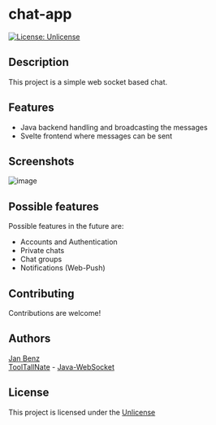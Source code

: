 # chat-app

[![License: Unlicense](https://img.shields.io/badge/license-Unlicense-blue.svg)](http://unlicense.org/)

## Description

This project is a simple web socket based chat.

## Features

- Java backend handling and broadcasting the messages
- Svelte frontend where messages can be sent

## Screenshots
![image](https://github.com/janbnz/chat-app/assets/23404813/063519dc-cabd-4318-b0d6-8c14c77c1335)

## Possible features

Possible features in the future are:
- Accounts and Authentication
- Private chats
- Chat groups
- Notifications (Web-Push)

## Contributing

Contributions are welcome!

## Authors

[Jan Benz](https://github.com/janbnz) <br>
[ToolTallNate](https://github.com/TooTallNate) - [Java-WebSocket](https://github.com/TooTallNate/Java-WebSocket)

## License

This project is licensed under the [Unlicense](http://unlicense.org/)
